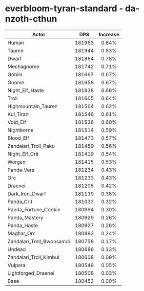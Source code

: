 # everbloom-tyran-standard - da-nzoth-cthun
| Actor | DPS | Increase |
|---|:---:|:---:|
|Human|181963|0.84%|
|Tauren|181944|0.83%|
|Dwarf|181864|0.78%|
|Mechagnome|181742|0.71%|
|Goblin|181667|0.67%|
|Gnome|181658|0.67%|
|Night_Elf_Haste|181638|0.66%|
|Troll|181605|0.64%|
|Highmountain_Tauren|181564|0.62%|
|Kul_Tiran|181546|0.61%|
|Void_Elf|181536|0.60%|
|Nightborne|181514|0.59%|
|Blood_Elf|181473|0.57%|
|Zandalari_Troll_Paku|181459|0.56%|
|Night_Elf_Crit|181419|0.54%|
|Worgen|181415|0.53%|
|Panda_Vers|181234|0.43%|
|Orc|181233|0.43%|
|Draenei|181205|0.42%|
|Dark_Iron_Dwarf|181139|0.38%|
|Panda_Crit|181033|0.32%|
|Panda_Fortune_Cookie|180994|0.30%|
|Panda_Mastery|180929|0.26%|
|Panda_Haste|180927|0.26%|
|Maghar_Orc|180893|0.24%|
|Zandalari_Troll_Bwonsamdi|180758|0.17%|
|Undead|180686|0.13%|
|Zandalari_Troll_Kimbul|180608|0.09%|
|Vulpera|180549|0.05%|
|Lightforged_Draenei|180508|0.03%|
|Base|180453|0.00%|
